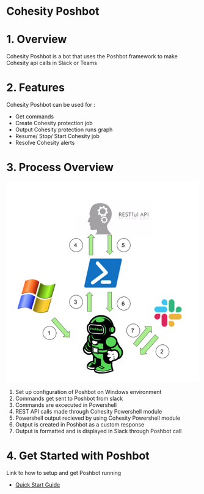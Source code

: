 # Cohesity Poshbot 
# 1. Overview
Cohesity Poshbot is a bot that uses the Poshbot framework to make Cohesity api calls in Slack or Teams

# 2. Features 
Cohesity Poshbot can be used for : 
* Get commands
* Create Cohesity protection job 
* Output Cohesity protection runs graph
* Resume/ Stop/ Start Cohesity job 
* Resolve Cohesity alerts 

# 3. Process Overview
![Cohesity Poshbot Diagram](Diagram.png)

1. Set up configuration of Poshbot on Windows environment 
2. Commands get sent to Poshbot from slack
3. Commands are excecuted in Powershell 
4. REST API calls made through Cohesity Powershell module
5. Powershell output recieved by using Cohesity Powershell module 
6. Output is created in Poshbot as a custom response
7. Output is formatted and is displayed in Slack through Poshbot call

# 4. Get Started with Poshbot
Link to how to setup and get Poshbot running 
* [Quick Start Guide](/cohesity-module-for-poshbot/PoshBot.Cohesity/public/README.md)

